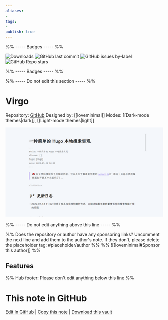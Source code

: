 ```yaml
---
aliases:
- 
tags: 
- 
publish: true
---
```


%% ----- Badges ----- %%

![Downloads](https://img.shields.io/badge/downloads-1615-573E7A?style=for-the-badge&logo=)
![GitHub last commit](https://img.shields.io/github/last-commit/loveminimal/obsidian-theme-virgo?color=573E7A&label=last%20update&logo=github&style=for-the-badge)
![GitHub issues by-label](https://img.shields.io/github/issues/loveminimal/obsidian-theme-virgo/help%20wanted?color=573E7A&logo=github&style=for-the-badge) 
![GitHub Repo stars](https://img.shields.io/github/stars/loveminimal/obsidian-theme-virgo?color=573E7A&logo=github&style=for-the-badge)

%% ----- Badges ----- %%

%% ----- Do not edit this section ----- %%

# Virgo

Repository: [GitHub](https://github.com/loveminimal/obsidian-theme-virgo)
Designed by: [[loveminimal]]
Modes: [[Dark-mode themes|dark]], [[Light-mode themes|light]]



![screenshot](https://github.com/loveminimal/obsidian-theme-virgo/raw/HEAD/assets/screenshot.png)

%% ----- Do not edit anything above this line ----- %% 

%% Does the repository or author have any sponsoring links? Uncomment the next line and add them to the author's note. If they don't, please delete the placeholder tag: #placeholder/author %%
%% ![[loveminimal#Sponsor this author]] %%


## Features



%% Hub footer: Please don't edit anything below this line %%

# This note in GitHub

<span class="git-footer">[Edit In GitHub](https://github.dev/obsidian-community/obsidian-hub/blob/main/02%20-%20Community%20Expansions/02.05%20All%20Community%20Expansions/Themes/Virgo.md "git-hub-edit-note") | [Copy this note](https://raw.githubusercontent.com/obsidian-community/obsidian-hub/main/02%20-%20Community%20Expansions/02.05%20All%20Community%20Expansions/Themes/Virgo.md "git-hub-copy-note") | [Download this vault](https://github.com/obsidian-community/obsidian-hub/archive/refs/heads/main.zip "git-hub-download-vault") </span>
